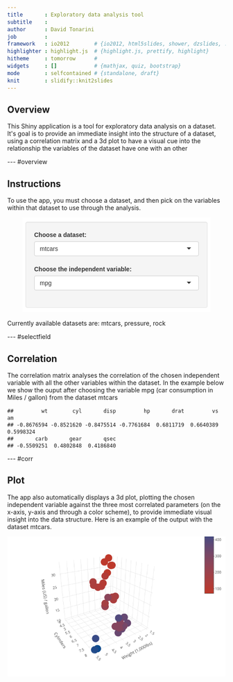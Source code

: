 ```yaml
---
title       : Exploratory data analysis tool
subtitle    : 
author      : David Tonarini
job         : 
framework   : io2012        # {io2012, html5slides, shower, dzslides, ...}
highlighter : highlight.js  # {highlight.js, prettify, highlight}
hitheme     : tomorrow      # 
widgets     : []            # {mathjax, quiz, bootstrap}
mode        : selfcontained # {standalone, draft}
knit        : slidify::knit2slides
---
```


## Overview

This Shiny application is a tool for exploratory data analysis on a dataset. 
It's goal is to provide an immediate insight into the structure of a dataset, using a correlation matrix and a 3d plot to have a visual cue into the relationship the variables of the dataset have one with an other

--- #overview 

## Instructions

To use the app, you must choose a dataset, and then pick on the variables within that dataset to use through the analysis.

<div style="width:100%;text-align:center"><img style="margin: 0 auto; text-align:center" src="assets/img/selector.png" /></div>

Currently available datasets are: mtcars, pressure, rock

--- #selectfield 

## Correlation

The correlation matrix analyses the correlation of the chosen independent variable with all the other variables within the dataset.
In the example below we show the ouput after choosing the variable mpg (car consumption in Miles / gallon) from the dataset mtcars

```
##         wt        cyl       disp         hp       drat         vs         am 
## -0.8676594 -0.8521620 -0.8475514 -0.7761684  0.6811719  0.6640389  0.5998324 
##       carb       gear       qsec 
## -0.5509251  0.4802848  0.4186840
```

--- #corr

## Plot
  
The app also automatically displays a 3d plot, plotting the chosen independent variable against the three most correlated parameters (on the x-axis, y-axis and through a color scheme), to provide immediate visual insight into the data structure.
Here is an example of the output with the dataset mtcars.

<div style="width:100%;text-align:center"><img style="margin: 0 auto; text-align:center" src="assets/img/plot-example.png" /></div>


